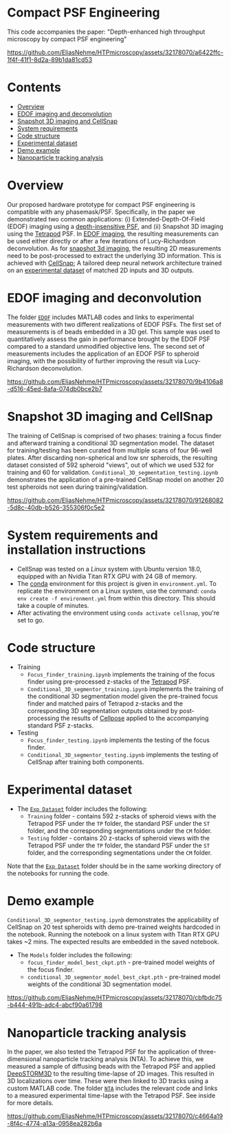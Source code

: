 # Compact PSF Engineering

This code accompanies the paper: "Depth-enhanced high throughput microscopy by compact PSF engineering"

https://github.com/EliasNehme/HTPmicroscopy/assets/32178070/a6422ffc-1f4f-41f1-8d2a-89b1da81cd53

# Contents

- [Overview](#overview)
- [EDOF imaging and deconvolution](#edof-imaging-and-deconvolution)
- [Snapshot 3D imaging and CellSnap](#snapshot-3d-imaging-and-cellsnap)
- [System requirements](#system-requirements-and-installation-instructions)
- [Code structure](#code-structure)
- [Experimental dataset](#experimental-dataset)
- [Demo example](#demo-example)
- [Nanoparticle tracking analysis](#nanoparticle-tracking-analysis)

# Overview

Our proposed hardware prototype for compact PSF engineering is compatible with any phasemask/PSF. Specifically, in the paper we demonstrated two common applications: (i) Extended-Depth-Of-Field (EDOF) imaging using a [depth-insensitive PSF](https://ieeexplore.ieee.org/document/9439955), and (ii) Snapshot 3D imaging using the [Tetrapod](https://pubs.acs.org/doi/10.1021/acs.nanolett.5b01396) PSF. In [EDOF imaging](#edof-imaging-and-deconvolution), the resulting measurements can be used either directly or after a few iterations of Lucy-Richardson deconvolution. As for [snapshot 3d imaging](#snapshot-3d-imaging-and-cellsnap), the resulting 2D measurements need to be post-processed to extract the underlying 3D information. This is achieved with [CellSnap](#snapshot-3d-imaging-and-cellsnap); A tailored deep neural network architecture trained on an [experimental dataset](#experimental-dataset) of matched 2D inputs and 3D outputs.   

# EDOF imaging and deconvolution

The folder [`EDOF`](EDOF) includes MATLAB codes and links to experimental measurements with two different realizations of EDOF PSFs. The first set of measurements is of beads embedded in a 3D gel. This sample was used to quantitatively assess the gain in performance brought by the EDOF PSF compared to a standard unmodified objective lens. The second set of measurements includes the application of an EDOF PSF to spheroid imaging, with the possibility of further improving the result via Lucy-Richardson deconvolution.

https://github.com/EliasNehme/HTPmicroscopy/assets/32178070/9b4106a8-d516-45ed-8afa-074db0bce2b7

# Snapshot 3D imaging and CellSnap

The training of CellSnap is comprised of two phases: training a focus finder and afterward training a conditional 3D segmentation model. The dataset for training/testing has been curated from multiple scans of four 96-well plates. After discarding non-spherical and low snr spheroids, the resulting dataset consisted of 592 spheroid "views", out of which we used 532 for training and 60 for validation. `Conditional_3D_segmentation_testing.ipynb` demonstrates the application of a pre-trained CellSnap model on another 20 test spheroids not seen during training/validation.

https://github.com/EliasNehme/HTPmicroscopy/assets/32178070/91268082-5d8c-40db-b526-355306f0c5e2

# System requirements and installation instructions
* CellSnap was tested on a *Linux* system with Ubuntu version 18.0, equipped with an Nvidia Titan RTX GPU with 24 GB of memory.
* The [conda](https://docs.conda.io/en/latest/) environment for this project is given in `environment.yml`. To replicate the environment on a Linux system, use the command: `conda env create -f environment.yml` from within this directory. This should take a couple of minutes.
* After activating the environment using `conda activate cellsnap`, you're set to go.

# Code structure

* Training
    * `Focus_finder_training.ipynb` implements the training of the focus finder using pre-processed z-stacks of the [Tetrapod](https://pubs.acs.org/doi/10.1021/acs.nanolett.5b01396) PSF.
    * `Conditional_3D_segmentor_training.ipynb` implements the training of the conditional 3D segmentation model given the pre-trained focus finder and matched pairs of Tetrapod z-stacks and the corresponding 3D segmentation outputs obtained by post-processing the results of [Cellpose](https://www.nature.com/articles/s41592-020-01018-x) applied to the accompanying standard PSF z-stacks.
* Testing
    * `Focus_finder_testing.ipynb` implements the testing of the focus finder.
    * `Conditional_3D_segmentor_testing.ipynb` implements the testing of CellSnap after training both components.
 
 # Experimental dataset
* The [`Exp Dataset`](<Exp Dataset>) folder includes the following:
    * `Training` folder - contains 592 z-stacks of spheroid views with the Tetrapod PSF under the `TP` folder, the standard PSF under the `ST` folder, and the corresponding segmentations under the `CM` folder.
    * `Testing` folder - contains 20 z-stacks of spheroid views with the Tetrapod PSF under the `TP` folder, the standard PSF under the `ST` folder, and the corresponding segmentations under the `CM` folder.

Note that the [`Exp Dataset`](<Exp Dataset>) folder should be in the same working directory of the notebooks for running the code.

 # Demo example

`Conditional_3D_segmentor_testing.ipynb` demonstrates the applicability of CellSnap on 20 test spheroids with demo pre-trained weights hardcoded in the notebook. Running the notebook on a linux system with Titan RTX GPU takes ~2 mins. The expected results are embedded in the saved notebook.

* The `Models` folder includes the following:
    * `focus_finder_model_best_ckpt.pth` - pre-trained model weights of the focus finder.
    * `conditional_3D_segmentor_model_best_ckpt.pth` - pre-trained model weights of the conditional 3D segmentation model.

https://github.com/EliasNehme/HTPmicroscopy/assets/32178070/cbfbdc75-b444-491b-adc4-abcf90a61798

# Nanoparticle tracking analysis

In the paper, we also tested the Tetrapod PSF for the application of three-dimensional nanoparticle tracking analysis (NTA). To achieve this, we measured a sample of diffusing beads with the Tetrapod PSF and applied [DeepSTORM3D](https://github.com/EliasNehme/DeepSTORM3D) to the resulting time-lapse of 2D images. This resulted in 3D localizations over time. These were then linked to 3D tracks using a custom MATLAB code. The folder [`NTA`](NTA/) includes the relevant code and links to a measured experimental time-lapse with the Tetrapod PSF. See inside for more details.

https://github.com/EliasNehme/HTPmicroscopy/assets/32178070/c4664a19-8f4c-4774-a13a-0958ea282b6a

